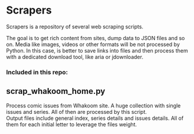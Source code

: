 # Scrapers

Scrapers is a repository of several web scraping scripts.

The goal is to get rich content from sites, dump data to JSON files and so on. Media like images, videos or other formats will be not processed by Python.
In this case, is better to save links into files and then process them with a dedicated download tool, like aria or jdownloader.

### Included in this repo:

## scrap_whakoom_home.py
  
Process comic issues from Whakoom site. A huge collection with single issues and series. All of then are processed by this script.<br>
Output files include general index, series details and issues details. All of them for each initial letter to leverage the files weight.

